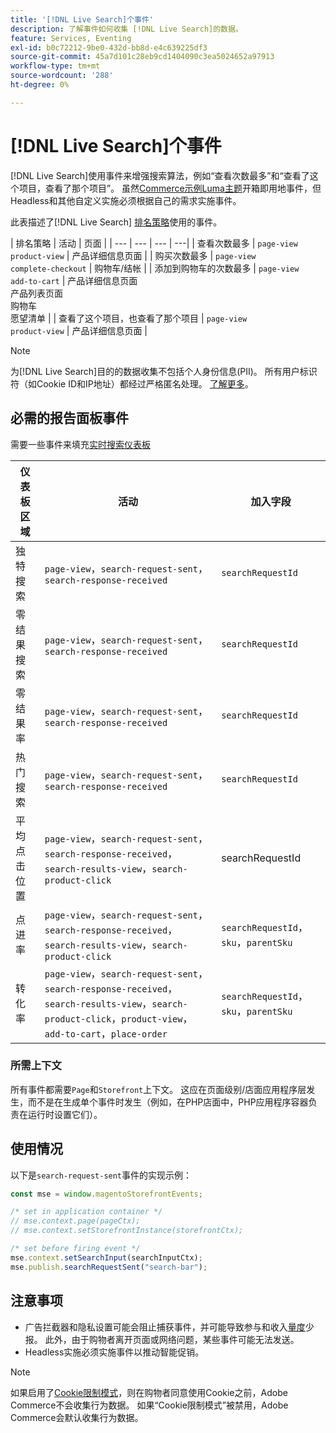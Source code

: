 ```yaml
---
title: '[!DNL Live Search]个事件'
description: 了解事件如何收集 [!DNL Live Search]的数据。
feature: Services, Eventing
exl-id: b0c72212-9be0-432d-bb8d-e4c639225df3
source-git-commit: 45a7d101c28eb9cd1404090c3ea5024652a97913
workflow-type: tm+mt
source-wordcount: '288'
ht-degree: 0%

---
```


# [!DNL Live Search]个事件

[!DNL Live Search]使用事件来增强搜索算法，例如“查看次数最多”和“查看了这个项目，查看了那个项目”。 虽然[Commerce示例Luma主题](https://experienceleague.adobe.com/en/docs/commerce-admin/content-design/design/themes/themes#the-default-theme)开箱即用地事件，但Headless和其他自定义实施必须根据自己的需求实施事件。

此表描述了[!DNL Live Search] [排名策略](rules-add.md#intelligent-ranking)使用的事件。

| 排名策略 | 活动 | 页面 |
| --- | --- | --- | ---|
| 查看次数最多 | `page-view`<br>`product-view` | 产品详细信息页面 |
| 购买次数最多 | `page-view`<br>`complete-checkout` | 购物车/结帐 |
| 添加到购物车的次数最多 | `page-view`<br>`add-to-cart` | 产品详细信息页面<br>产品列表页面<br>购物车<br>愿望清单 |
| 查看了这个项目，也查看了那个项目 | `page-view`<br>`product-view` | 产品详细信息页面 |

>[!NOTE]
>
>为[!DNL Live Search]目的的数据收集不包括个人身份信息(PII)。 所有用户标识符（如Cookie ID和IP地址）都经过严格匿名处理。 [了解更多](https://www.adobe.com/privacy/experience-cloud.html)。

## 必需的报告面板事件

需要一些事件来填充[实时搜索仪表板](performance.md)

| 仪表板区域 | 活动 | 加入字段 |
| ------------------- | ------------- | ---------- |
| 独特搜索 | `page-view`，`search-request-sent`，`search-response-received` | `searchRequestId` |
| 零结果搜索 | `page-view`，`search-request-sent`，`search-response-received` | `searchRequestId` |
| 零结果率 | `page-view`，`search-request-sent`，`search-response-received` | `searchRequestId` |
| 热门搜索 | `page-view`，`search-request-sent`，`search-response-received` | `searchRequestId` |
| 平均 点击位置 | `page-view`，`search-request-sent`，`search-response-received`，`search-results-view`，`search-product-click` | searchRequestId |
| 点进率 | `page-view`，`search-request-sent`，`search-response-received`，`search-results-view`，`search-product-click` | `searchRequestId`，`sku`，`parentSku` |
| 转化率 | `page-view`，`search-request-sent`，`search-response-received`，`search-results-view`，`search-product-click`，`product-view`，`add-to-cart`，`place-order` | `searchRequestId`，`sku`，`parentSku` |

### 所需上下文

所有事件都需要`Page`和`Storefront`上下文。 这应在页面级别/店面应用程序层发生，而不是在生成单个事件时发生（例如，在PHP店面中，PHP应用程序容器负责在运行时设置它们）。

## 使用情况

以下是`search-request-sent`事件的实现示例：

```javascript
const mse = window.magentoStorefrontEvents;

/* set in application container */
// mse.context.page(pageCtx);
// mse.context.setStorefrontInstance(storefrontCtx);

/* set before firing event */
mse.context.setSearchInput(searchInputCtx);
mse.publish.searchRequestSent("search-bar");
```

## 注意事项

- 广告拦截器和隐私设置可能会阻止捕获事件，并可能导致参与和收入[量度](performance.md)少报。 此外，由于购物者离开页面或网络问题，某些事件可能无法发送。
- Headless实施必须实施事件以推动智能促销。

>[!NOTE]
>
>如果启用了[Cookie限制模式](https://experienceleague.adobe.com/docs/commerce-admin/start/compliance/privacy/compliance-cookie-law.html)，则在购物者同意使用Cookie之前，Adobe Commerce不会收集行为数据。 如果“Cookie限制模式”被禁用，Adobe Commerce会默认收集行为数据。
